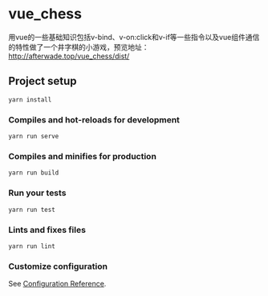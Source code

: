 # vue_chess
用vue的一些基础知识包括v-bind、v-on:click和v-if等一些指令以及vue组件通信的特性做了一个井字棋的小游戏，预览地址：http://afterwade.top/vue_chess/dist/
## Project setup
```
yarn install
```

### Compiles and hot-reloads for development
```
yarn run serve
```

### Compiles and minifies for production
```
yarn run build
```

### Run your tests
```
yarn run test
```

### Lints and fixes files
```
yarn run lint
```

### Customize configuration
See [Configuration Reference](https://cli.vuejs.org/config/).
